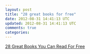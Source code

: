 ```yaml
---
layout: post
title: "28 great books for free"
date: 2012-08-31 14:41:13 UTC
updated: 2012-08-31 14:41:13 UTC
comments: true
categories:
---
```


<div><p dir=ltr><a href="http://feedproxy.google.com/~r/thesimpledollar/~3/iOqxXQB6d3Y/">28 Great Books You Can Read For Free</a></p></div>
